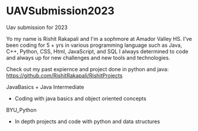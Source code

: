 # UAVSubmission2023
Uav submission for 2023

Yo my name is Rishit Rakapali and I'm a sophmore at Amador Valley HS. I've been coding for 5 + yrs in various programming language such as Java, C++, Python, CSS, Html, JavaScript, and SQL
I always determined to code and always up for new challenges and new tools and technologies.

Check out my past expiernce and project done in python and java:
https://github.com/RishitRakapali/RishitProjects

JavaBasics + Java Intermediate
  - Coding with java basics and object oriented concepts

BYU_Python
   - In depth projects and code with python and data structures
